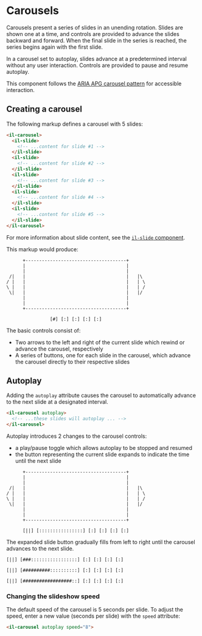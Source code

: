 # Carousels

Carousels present a series of slides in an unending rotation. Slides are shown one at a time, and controls are provided to advance the slides backward and forward. When the final slide in the series is reached, the series begins again with the first slide.

In a carousel set to autoplay, slides advance at a predetermined interval without any user interaction. Controls are provided to pause and resume autoplay.

This component follows the [ARIA APG carousel pattern](https://www.w3.org/WAI/ARIA/apg/patterns/carousel/) for accessible interaction.

## Creating a carousel

The following markup defines a carousel with 5 slides:

```html
<il-carousel>
  <il-slide>
    <!-- ...content for slide #1 -->
  </il-slide>
  <il-slide>
    <!-- ...content for slide #2 -->
  </il-slide>
  <il-slide>
    <!-- ...content for slide #3 -->
  </il-slide>
  <il-slide>
    <!-- ...content for slide #4 -->
  </il-slide>
  <il-slide>
    <!-- ...content for slide #5 -->
  </il-slide>
</il-carousel>
```

For more information about slide content, see the [`il-slide` component](../il-slide/README.md).

This markup would produce:

```
      +-------------------------------------+
      |                                     |
      |                                     |
 /|   |                                     |   |\
/ |   |                                     |   | \
\ |   |                                     |   | /
 \|   |                                     |   |/
      |                                     |
      |                                     |
      +-------------------------------------+

                [#] [:] [:] [:] [:]

```

The basic controls consist of:

* Two arrows to the left and right of the current slide which rewind or advance the carousel, respectively
* A series of buttons, one for each slide in the carousel, which advance the carousel directly to their respective slides

## Autoplay

Adding the `autoplay` attribute causes the carousel to automatically advance to the next slide at a designated interval.

```html
<il-carousel autoplay>
  <!-- ...these slides will autoplay ... -->
</il-carousel>
```

Autoplay introduces 2 changes to the carousel controls:

* a play/pause toggle which allows autoplay to be stopped and resumed
* the button representing the current slide expands to indicate the time until the next slide 


```
      +-------------------------------------+
      |                                     |
      |                                     |
 /|   |                                     |   |\
/ |   |                                     |   | \
\ |   |                                     |   | /
 \|   |                                     |   |/
      |                                     |
      |                                     |
      +-------------------------------------+

      [||] [::::::::::::::::] [:] [:] [:] [:]
```

The expanded slide button gradually fills from left to right until the carousel advances to the next slide.

```
[||] [###:::::::::::::::::] [:] [:] [:] [:]
```
```
[||] [##########::::::::::] [:] [:] [:] [:]
```
```
[||] [##################::] [:] [:] [:] [:]
```

### Changing the slideshow speed

The default speed of the carousel is 5 seconds per slide. To adjust the speed, enter a new value (seconds per slide) with the `speed` attribute:

```html
<il-carousel autoplay speed="8">
```
